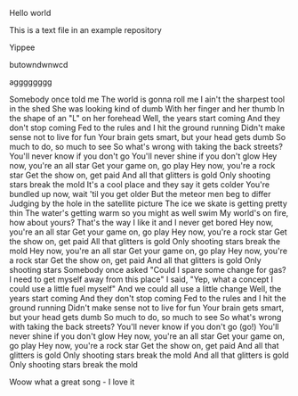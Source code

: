 Hello world

This is a text file in an example repository

Yippee

butowndwnwcd

agggggggg


Somebody once told me
The world is gonna roll me
I ain't the sharpest tool in the shed
She was looking kind of dumb
With her finger and her thumb
In the shape of an "L" on her forehead
Well, the years start coming
And they don't stop coming
Fed to the rules and I hit the ground running
Didn't make sense not to live for fun
Your brain gets smart, but your head gets dumb
So much to do, so much to see
So what's wrong with taking the back streets?
You'll never know if you don't go
You'll never shine if you don't glow
Hey now, you're an all star
Get your game on, go play
Hey now, you're a rock star
Get the show on, get paid
And all that glitters is gold
Only shooting stars break the mold
It's a cool place and they say it gets colder
You're bundled up now, wait 'til you get older
But the meteor men beg to differ
Judging by the hole in the satellite picture
The ice we skate is getting pretty thin
The water's getting warm so you might as well swim
My world's on fire, how about yours?
That's the way I like it and I never get bored
Hey now, you're an all star
Get your game on, go play
Hey now, you're a rock star
Get the show on, get paid
All that glitters is gold
Only shooting stars break the mold
Hey now, you're an all star
Get your game on, go play
Hey now, you're a rock star
Get the show on, get paid
And all that glitters is gold
Only shooting stars
Somebody once asked
"Could I spare some change for gas?
I need to get myself away from this place"
I said, "Yep, what a concept
I could use a little fuel myself"
And we could all use a little change
Well, the years start coming
And they don't stop coming
Fed to the rules and I hit the ground running
Didn't make sense not to live for fun
Your brain gets smart, but your head gets dumb
So much to do, so much to see
So what's wrong with taking the back streets?
You'll never know if you don't go (go!)
You'll never shine if you don't glow
Hey now, you're an all star
Get your game on, go play
Hey now, you're a rock star
Get the show on, get paid
And all that glitters is gold
Only shooting stars break the mold
And all that glitters is gold
Only shooting stars break the mold

Woow what a great song - I love it